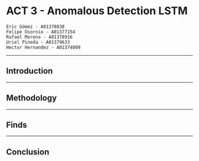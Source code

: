 # ACT 3 - Anomalous Detection LSTM

    Eric Gómez - A01378838
    Felipe Osornio - A01377154  
    Rafael Moreno - A01378916  
    Uriel Pineda - A01379633
    Hector Hernandez - A01374009

---
## Introduction


---
## Methodology



---
## Finds


---
## Conclusion


